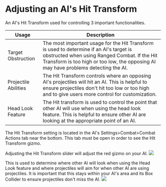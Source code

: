 # Adjusting an AI's Hit Transform
An AI's Hit Transform used for controlling 3 important functionalities.

| Usage  | Description |
| ------------- | ------------- |
| Target Obstruction  | The most important usage for the Hit Transform is used to determine if an AI's target is obstructed when using Ranged Combat. If the Hit Transform is too high or too low, the opposing AI may have problems detecting the AI. |
| Projectile Abilities  | The Hit Transform controls where an opposing AI's projectiles will hit an AI. This is helpful to ensure projectiles don't hit too low or too high and to give users more control for customization.
| Head Look Feature  | The Hit transform is used to control the point that other AI will use when using the head look feature. This is helpful to ensure other AI are looking at the appropriate point of an AI.   |

The Hit Transform setting is located in the AI's Settings>Combat>Combat Actions tab near the bottom. This tab must be open in order to see the Hit Transform gizmo.

Adjusting the Hit Transform slider will adjust the red gizmo on your AI.
![](https://i.imgur.com/2FgrIdz.gif)

This is used to determine where other AI will look when using the Head Look feature and where projectiles will aim for when other AI are using projectiles. It is important that this stays within your AI's area and its Box Collider to ensure projectiles don't miss the AI.
![](https://i.imgur.com/QKqIcXY.gif)
